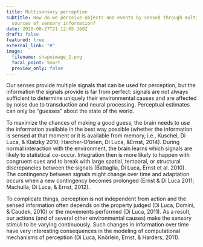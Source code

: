 ```yaml
---
title: Multisensory perception
subtitle: How do we perceive objects and events by sensed through multiple
  sources of sensory information?
date: 2020-08-27T21:12:05.368Z
draft: false
featured: true
external_link: "#"
image:
  filename: shapeimage_1.png
  focal_point: Smart
  preview_only: false
---
```

Our senses provide multiple signals that can be used for perception, but the information the signals provide is far from perfect: signals are not always sufficient to determine uniquely their environmental causes and are affected by noise due to transduction and neural processing. Perceptual estimates can only be “guesses” about the state of the world.

To maximize the chances of making a good guess, the brain needs to use the information available in the best way possible (whether the information is sensed at that moment or it is available from memory, i.e., Kuschel, Di Luca, & Klatzky 2010; Harcher-O’brien, Di Luca, &Ernst, 2014). During normal interaction with the environment, the brain learns which signals are likely to statistical co-occur. Integration then is more likely to happen with congruent cues and to break with large spatial, temporal, or structural discrepancies between the signals (Battaglia, Di Luca, Ernst et al. 2010). The contingency between signals might change over time and adaptation occurs when a new contingency becomes prolonged (Ernst & Di Luca 2011; Machulla, Di Luca, & Ernst, 2012).

To complicate things, perception is not independent from action and the sensed information often depends on the property judged (Di Luca, Domini, & Caudek, 2010) or the movements performed (Di Luca, 2011). As a result, our actions (and of several other environmental causes) make the sensory stimuli to be varying continuously. Such changes in information over time have very interesting consequences in the modeling of computational mechanisms of perception (Di Luca, Knörlein, Ernst, & Harders, 2011).